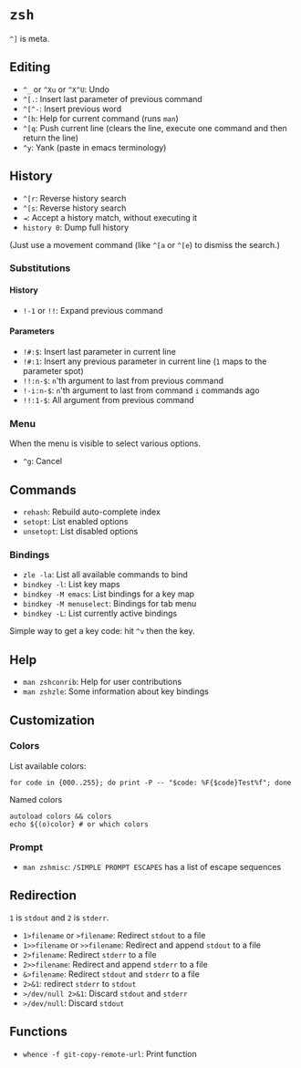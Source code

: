# `zsh`

`^]` is meta.

## Editing

* `^_` or `^Xu` or `^X^U`: Undo
* `^[.`: Insert last parameter of previous command
* `^[^-`: Insert previous word
* `^[h`: Help for current command (runs `man`)
* `^[q`: Push current line (clears the line, execute one command and then return the line)
* `^y`: Yank (paste in emacs terminology)

## History

* `^[r`: Reverse history search
* `^[s`: Reverse history search
* `⇥`: Accept a history match, without executing it
* `history 0`: Dump full history

(Just use a movement command (like `^[a` or `^[e`) to dismiss the search.)

### Substitutions

#### History

* `!-1` or `!!`: Expand previous command

#### Parameters

* `!#:$`: Insert last parameter in current line
* `!#:1`: Insert any previous parameter in current line (`1` maps to the parameter spot)
* `!!:n-$`: `n`'th argument to last from previous command
* `!-i:n-$`: `n`'th argument to last from command `i` commands ago
* `!!:1-$`: All argument from previous command

### Menu

When the menu is visible to select various options.

- `^g`: Cancel

## Commands

* `rehash`: Rebuild auto-complete index
* `setopt`: List enabled options
* `unsetopt`: List disabled options

### Bindings

* `zle -la`: List all available commands to bind
* `bindkey -l`: List key maps
* `bindkey -M emacs`: List bindings for a key map
* `bindkey -M menuselect`: Bindings for tab menu
* `bindkey -L`: List currently active bindings

Simple way to get a key code: hit `^v` then the key.

## Help

* `man zshconrib`: Help for user contributions
* `man zshzle`: Some information about key bindings

## Customization

### Colors

List available colors:

	for code in {000..255}; do print -P -- "$code: %F{$code}Test%f"; done

Named colors

	autoload colors && colors
	echo ${(o)color} # or which colors

### Prompt

* `man zshmisc`: `/SIMPLE PROMPT ESCAPES` has a list of escape sequences

## Redirection

`1` is `stdout` and `2` is `stderr`.

* `1>filename` or `>filename`: Redirect `stdout` to a file
* `1>>filename` or `>>filename`: Redirect and append `stdout` to a file
* `2>filename`: Redirect `stderr` to a file
* `2>>filename`: Redirect and append `stderr` to a file
* `&>filename`: Redirect `stdout` and `stderr` to a file
* `2>&1`: redirect `stderr` to `stdout`
* `>/dev/null 2>&1`: Discard `stdout` and `stderr`
* `>/dev/null`: Discard `stdout`

## Functions

* `whence -f git-copy-remote-url`: Print function
